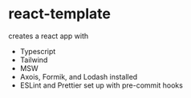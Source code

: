 # react-template

creates a react app with

- Typescript
- Tailwind
- MSW
- Axois, Formik, and Lodash installed
- ESLint and Prettier set up with pre-commit hooks
